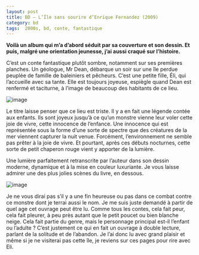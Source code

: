 ```yaml
---
layout: post
title: BD – L’Île sans sourire d’Enrique Fernandez (2009)
category: bd
tags:  2000s, bd, conte, fantastique
---
```



**Voilà un album qui m’a d’abord séduit par sa couverture et son dessin. Et puis, malgré une orientation jeunesse, j’ai aussi craqué sur l’histoire.**

C’est un conte fantastique plutôt sombre, notamment sur ses premières planches. Un géologue, Mr Dean, débarque un soir sur une île perdue peuplée de famille de baleiniers et pêcheurs. C’est une petite fille, Éli, qui l’accueille avec sa tante. Elle est toujours joyeuse, espiègle quand Dean est renfermé et taciturne, à l’image de beaucoup des habitants de ce lieu.

![image](https://filedn.eu/llqi9IBxlYouGRXYG2xlROb/img/2021/ilesanssourire1.jpg)

Le titre laisse penser que ce lieu est triste. Il y a en fait une légende contée aux enfants. Ils sont joyeux jusqu’à ce qu’un monstre vienne leur voler cette joie de vivre, cette innocence de l’enfance. Une innocence qui est représentée sous la forme d’une sorte de spectre que des créatures de la mer viennent capturer la nuit venue. Forcément, l’environnement ne semble pas prêter à la joie de vivre. Et pourtant, après ces débuts nocturnes, cette sorte de petit chaperon rouge vient y apporter de la lumière.

Une lumière parfaitement retranscrite par l’auteur dans son dessin moderne, dynamique et à la mise en couleur luxuriante. Je vous laisse admirer une des plus jolies scènes du livre, en dessous.

![image](https://filedn.eu/llqi9IBxlYouGRXYG2xlROb/img/2021/ilesanssourire2.jpg)

Je ne vous dirai pas s’il y a une fin heureuse ou pas dans ce combat contre ce monstre dont je terrai aussi le nom. Je me suis juste demandé à partir de quel age cet ouvrage peut être lu. Comme tous les contes, cela fait peur, cela fait pleurer, à peu près autant que le petit poucet ou bien blanche neige. Cela fait partie du genre, mais le personnage principal est-il l’enfant ou l’adulte ? C’est justement ce qui en fait un ouvrage à double lecture, parlant de la solitude et de l’abandon. Je l’ai donc lu avec grand plaisir et même si je ne visiterai pas cette île, je reviens sur ces pages pour rire avec Eli.
